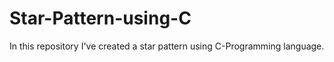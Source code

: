 # Star-Pattern-using-C
In this repository I've created a star pattern using C-Programming language.
